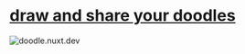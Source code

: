 # [draw and share your doodles](https://doodle.nuxt.dev/)
![doodle.nuxt.dev](https://github.com/user-attachments/assets/ae505d4b-26af-4426-b603-1ffab40a4ed1)
